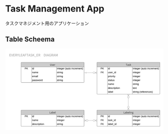 # Task Management App
タスクマネジメント用のアプリケーション  

## Table Scheema
![ER Diagram](./docs/EveryLeafTask_ER_Diagram_rev4.png)  

